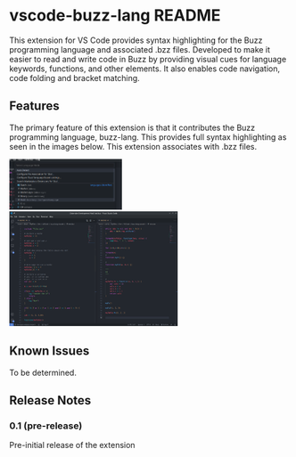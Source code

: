# vscode-buzz-lang README

This extension for VS Code provides syntax highlighting for the Buzz programming language and associated .bzz files. Developed to make it easier to read and write code in Buzz by providing visual cues for language keywords, functions, and other elements. It also enables code navigation, code folding and bracket matching.

## Features

The primary feature of this extension is that it contributes the Buzz programming language, buzz-lang. This provides full syntax highlighting as seen in the images below. This extension associates with .bzz files.

<img src="images/buzz-lang.png" alt="drawing" width="40%"/>
<img src="images/example.png" alt="drawing" width="60%"/>

## Known Issues

To be determined.

## Release Notes

### 0.1 (pre-release)

Pre-initial release of the extension

<!-- ### 1.0.0

Initial release of ...

### 1.0.1

Fixed issue #.

### 1.1.0

Added features X, Y, and Z.

--- -->
